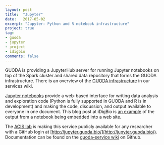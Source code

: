 ```yaml
---
layout: post
title:  "Jupyter"
date:   2017-05-02
excerpt: "Jupyter: Python and R notebook infrastructure"
project: true
tag:
- guoda 
- jupyter
- project
- idigbio
comments: false
---
```

GUODA is providing a JupyterHub server for running Jupyter notebooks
on top of the Spark cluster and shared data repository that forms the GUODA 
infrastructure. There is an overview of the [GUODA infrastructure](https://github.com/bio-guoda/guoda-services/wiki/Overview)
in our services wiki.

[Jupyter notebooks](http://jupyter.org/) provide a web-based interface for 
writing data analysis and exploration code (Python is fully supported in GUODA and R is in development)
and making the code, discussion, and output available to everyone in one
document. This blog post at iDigBio is [an example](https://github.com/iDigBio/idb-spark/blob/master/notebook/Cardinality_of_iDigBio_Data.ipynb)
of the output from a notebook being embedded into a web site.

The [ACIS lab](https://acis.ufl.edu/) is making this service publicly available for any researcher with
a GitHub login at [http://jupyter.guoda.bio/](http://jupyter.guoda.bio/).
Documentation can be found on the [guoda-service wiki](https://github.com/bio-guoda/guoda-services/wiki/Jupyter-Notebooks)
on Github.
